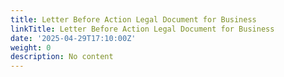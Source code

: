 ```yaml
---
title: Letter Before Action Legal Document for Business
linkTitle: Letter Before Action Legal Document for Business
date: '2025-04-29T17:10:00Z'
weight: 0
description: No content
---
```



